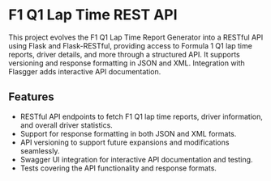 # F1 Q1 Lap Time REST API

This project evolves the F1 Q1 Lap Time Report Generator into a RESTful API using Flask and Flask-RESTful, providing access to Formula 1 Q1 lap time reports, driver details, and more through a structured API. It supports versioning and response formatting in JSON and XML. Integration with Flasgger adds interactive API documentation.

## Features

- RESTful API endpoints to fetch F1 Q1 lap time reports, driver information, and overall driver statistics.
- Support for response formatting in both JSON and XML formats.
- API versioning to support future expansions and modifications seamlessly.
- Swagger UI integration for interactive API documentation and testing.
- Tests covering the API functionality and response formats.
